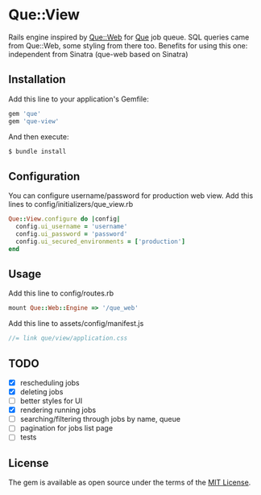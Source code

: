 # Que::View
Rails engine inspired by [Que::Web](https://github.com/statianzo/que-web) for [Que](https://github.com/que-rb/que) job queue.
SQL queries came from Que::Web, some styling from there too.
Benefits for using this one: independent from Sinatra (que-web based on Sinatra)

## Installation

Add this line to your application's Gemfile:

```ruby
gem 'que'
gem 'que-view'
```

And then execute:
```bash
$ bundle install
```

## Configuration

You can configure username/password for production web view.
Add this lines to config/initializers/que_view.rb

```ruby
Que::View.configure do |config|
  config.ui_username = 'username'
  config.ui_password = 'password'
  config.ui_secured_environments = ['production']
end
```

## Usage

Add this line to config/routes.rb

```ruby
mount Que::Web::Engine => '/que_web'
```

Add this line to assets/config/manifest.js

```js
//= link que/view/application.css
```

## TODO

- [X] rescheduling jobs
- [X] deleting jobs
- [ ] better styles for UI
- [X] rendering running jobs
- [ ] searching/filtering through jobs by name, queue
- [ ] pagination for jobs list page
- [ ] tests

## License
The gem is available as open source under the terms of the [MIT License](https://opensource.org/licenses/MIT).

